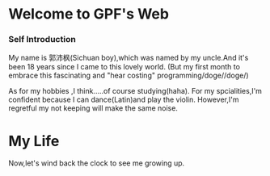  <h1> Welcome to GPF's Web

### Self Introduction

<p>My name is 郭沛枫(Sichuan boy),which was named by my uncle.And it's been 18 years since I came to this lovely world.
(But my first month to embrace this fascinating and "hear costing" programming/doge//doge/)</p>
<p>As for my hobbies ,I think.....of course studying(haha). For my spcialities,I'm confident because I can dance(Latin)and play the violin.
 However,I'm regretful my not keeping will make the same noise.</p>
<h1> My Life </h1>
<p>Now,let's wind back the clock to see me growing up.</p>
<div>
<img src="images/3.jpg/>
          <h1>Even if it was not allowed,our family still had the second child---me.</h1>
</div>
